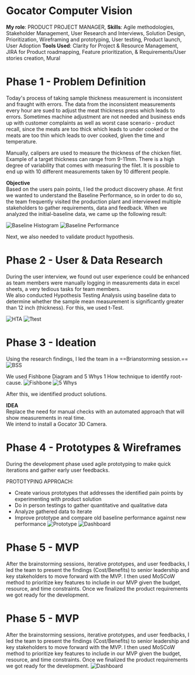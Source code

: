 # Gocator Computer Vision

**My role**: PRODUCT PROJECT MANAGER, 
**Skills**: Agile methodologies, Stakeholder Management, User Research and Interviews, Solution Design, Prioritization, Wireframing and prototyping, User testing, Product launch, User Adoption
**Tools Used**: Clarity for Project & Resource Management, JIRA for Product roadmapping, Feature prioritization, & Requirements/User stories creation, Mural

# Phase 1 - Problem Definition
Today's process of taking sample thickness measurement is inconsistent and fraught with errors. The data from the inconsistent measurements every hour are sued to adjust the meat thickness press which leads to errors. Sometimes machine adjustment are not needed and business ends up with customer complaints as well as worst case scenario - product recall, since the meats are too thick which leads to under cooked or the meats are too thin which leads to over cooked, given the time and temperature. 

Manually, calipers are used to measure the thickness of the chicken filet. Example of a target thickness can range from 9-11mm. There is a high degree of variability that comes with measuring the filet. It is possible to end up with 10 different measurements taken by 10 different people. 

**Objective** <br />
Based on the users pain points, I led the product discovery phase. At first we wanted to understand the Baseline Performance, so in order to do so, the team frequently visited the production plant and interviewed multiple stakeholders to gather requirements, data and feedback. When we analyzed the initial-baseline data, we came up the following result:

![Baseline Histogram](assets/BaselineHistogram.png)
![Baseline Performance](assets/BaselinePerformance.png)

Next, we also needed to validate product hypothesis. 

# Phase 2 - User & Data Research
During the user interview, we found out user experience could be enhanced as team members were manually logging in measurements data in excel sheets, a very tedious tasks for team members. <br /> We also conducted Hypothesis Testing Analysis using baseline data to determine whether the sample mean measurement is significantly greater than 12 inch (thickness). For this, we used t-Test. 

![HTA](assets/HypothesisTestingAnalysis.png)
![Ttest](assets/T-test.png)

# Phase 3 - Ideation

Using the research findings, I led the team in a ==Brianstorming session.== 
![BSS](assets/Brainstormsessions.png)

We used Fishbone Diagram and 5 Whys 1 How technique to identify root-cause. 
![Fishbone](assets/RootCauseAnalysis.png)
![5 Whys](assets/5Why.png)

After this, we identified product solutions. 

**IDEA** <br />
Replace the need for manual checks with an automated approach that will show measurements in real time.<br /> We intend to install a Gocator 3D Camera. 

# Phase 4 - Prototypes & Wireframes
During the development phase used agile prototyping to make quick iterations and gather early user feedbacks. 

PROTOTYPING APPROACH:
* Create various prototypes that addresses the identified pain points by experimenting with product solution
* Do in person testings to gather quantitative and qualitative data
* Analyze gathered data to iterate 
* Improve prototype and compare old baseline performance against new performance
![Prototype](assets/Prototype.png)
![Dashboard](assets/IgnitionDashboardPrototype.png)

# Phase 5 - MVP
After the brainstorming sessions, iterative prototypes, and user feedbacks, I led the team to present the findings (Cost/Benefits) to senior leadership and key stakeholders to move forward with the MVP. I then used MoSCoW method to prioritize key features to include in our MVP given the budget, resource, and time constraints. Once we finalized the product requirements we got ready for the development. 

# Phase 5 - MVP
After the brainstorming sessions, iterative prototypes, and user feedbacks, I led the team to present the findings (Cost/Benefits) to senior leadership and key stakeholders to move forward with the MVP. I then used MoSCoW method to prioritize key features to include in our MVP given the budget, resource, and time constraints. Once we finalized the product requirements we got ready for the development. 
![Dashboard](assets/ProductProjectLifeCycle.png)




 
